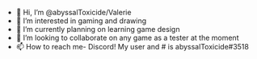 - 👋 Hi, I’m @abyssalToxicide/Valerie
- 👀 I’m interested in gaming and drawing
- 🌱 I’m currently planning on learning game design
- 💞️ I’m looking to collaborate on any game as a tester at the moment
- 📫 How to reach me- Discord! My user and # is abyssalToxicide#3518
